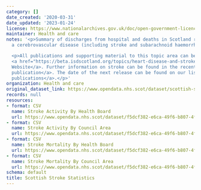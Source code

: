 ```yaml
---
category: []
date_created: '2020-03-31'
date_updated: '2023-01-24'
license: https://www.nationalarchives.gov.uk/doc/open-government-licence/version/3/
maintainer: Health and care
notes: '<p>Summary of discharges from hospital and deaths in Scotland resulting from
  a cerebrovascular disease (including stroke and subarachnoid haemorrhage).</p>

  <p>All publications and supporting material to this topic area can be found on the
  <a href="https://beta.isdscotland.org/topics/heart-disease-and-stroke/">PHS Stroke
  Website</a>. Further information on stroke can be found in the recent <a href="https://publichealthscotland.scot/publications/scottish-stroke-statistics/">annual
  publication</a>. The date of the next release can be found on our list of <a href="https://publichealthscotland.scot/publications/forthcoming-publications/">forthcoming
  publications</a>.</p>'
organization: Health and care
original_dataset_link: https://www.opendata.nhs.scot/dataset/scottish-stroke-statistics
records: null
resources:
- format: CSV
  name: Stroke Activity By Health Board
  url: https://www.opendata.nhs.scot/dataset/f5dcf382-e6ca-49f6-b807-4f9cc29555bc/resource/47656572-e196-40c8-83e8-08b0b223b2e6/download/stroke_activitybyhbr.csv
- format: CSV
  name: Stroke Activity By Council Area
  url: https://www.opendata.nhs.scot/dataset/f5dcf382-e6ca-49f6-b807-4f9cc29555bc/resource/b80202b1-0ad8-4f40-a326-f9966872c4eb/download/stroke_activitybyca.csv
- format: CSV
  name: Stroke Mortality By Health Board
  url: https://www.opendata.nhs.scot/dataset/f5dcf382-e6ca-49f6-b807-4f9cc29555bc/resource/19c01b59-6cf7-42a9-876a-b07b9b92d6eb/download/stroke_mortalitybyhbr.csv
- format: CSV
  name: Stroke Mortality By Council Area
  url: https://www.opendata.nhs.scot/dataset/f5dcf382-e6ca-49f6-b807-4f9cc29555bc/resource/285b4cbd-1e87-49fe-9e24-73d2da8166ae/download/stroke_mortalitybyca.csv
schema: default
title: Scottish Stroke Statistics
---
```

